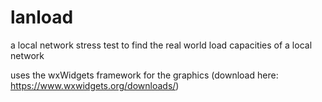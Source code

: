 # lanload
a local network stress test to find the real world load capacities of a local network

uses the wxWidgets framework for the graphics (download here: https://www.wxwidgets.org/downloads/)
